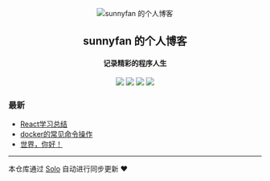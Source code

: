 <p align="center"><img alt="sunnyfan 的个人博客" src="http://sunnyfanfan.com/favicon.ico"></p><h2 align="center">
sunnyfan 的个人博客
</h2>

<h4 align="center">记录精彩的程序人生</h4>
<p align="center"><a title="sunnyfan 的个人博客" target="_blank" href="https://github.com/fx35792/solo-blog"><img src="https://img.shields.io/github/last-commit/fx35792/solo-blog.svg?style=flat-square&color=FF9900"></a>
<a title="GitHub repo size in bytes" target="_blank" href="https://github.com/fx35792/solo-blog"><img src="https://img.shields.io/github/repo-size/fx35792/solo-blog.svg?style=flat-square"></a>
<a title="Solo Version" target="_blank" href="https://github.com/b3log/solo/releases"><img src="https://img.shields.io/badge/solo-3.6.4-f1e05a.svg?style=flat-square&color=blueviolet"></a>
<a title="Hits" target="_blank" href="https://github.com/b3log/hits"><img src="https://hits.b3log.org/fx35792/solo-blog.svg"></a></p>

### 最新

* [React学习总结](http://blog.sunnyfanfan.com/articles/2019/09/07/1567826676323.html)
* [docker的常见命令操作](http://blog.sunnyfanfan.com/articles/2019/09/06/1567739030523.html)
* [世界，你好！](http://blog.sunnyfanfan.com/hello)



---

本仓库通过 [Solo](https://github.com/b3log/solo) 自动进行同步更新 ❤️ 
